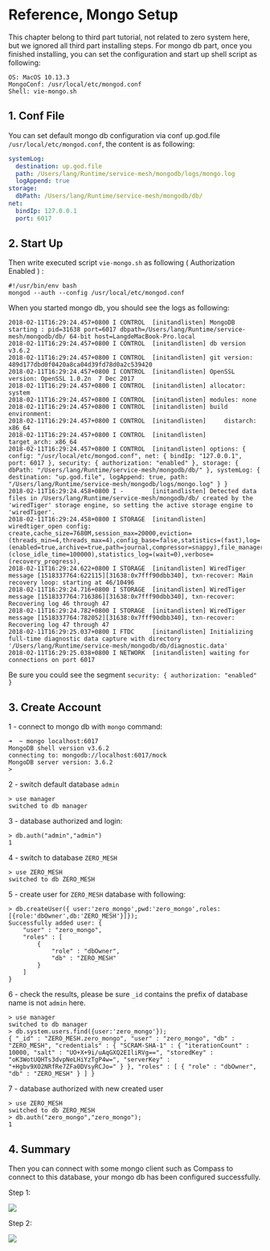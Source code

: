 # Reference, Mongo Setup

This chapter belong to third part tutorial, not related to zero system here, but we ignored all third part installing
steps. For mongo db part, once you finished installing, you can set the configuration and start up shell script as
following:

```properties
OS: MacOS 10.13.3
MongoConf: /usr/local/etc/mongod.conf
Shell: vie-mongo.sh
```

## 1. Conf File

You can set default mongo db configuration via conf up.god.file `/usr/local/etc/mongod.conf`, the content is as
following:

```yaml
systemLog:
  destination: up.god.file
  path: /Users/lang/Runtime/service-mesh/mongodb/logs/mongo.log
  logAppend: true
storage:
  dbPath: /Users/lang/Runtime/service-mesh/mongodb/db/
net:
  bindIp: 127.0.0.1
  port: 6017
```

## 2. Start Up

Then write executed script `vie-mongo.sh` as following \( Authorization Enabled \) :

```shell
#!/usr/bin/env bash
mongod --auth --config /usr/local/etc/mongod.conf
```

When you started mongo db, you should see the logs as following:

```shell
2018-02-11T16:29:24.457+0800 I CONTROL  [initandlisten] MongoDB starting : pid=31638 port=6017 dbpath=/Users/lang/Runtime/service-mesh/mongodb/db/ 64-bit host=LangdeMacBook-Pro.local
2018-02-11T16:29:24.457+0800 I CONTROL  [initandlisten] db version v3.6.2
2018-02-11T16:29:24.457+0800 I CONTROL  [initandlisten] git version: 489d177dbd0f0420a8ca04d39fd78d0a2c539420
2018-02-11T16:29:24.457+0800 I CONTROL  [initandlisten] OpenSSL version: OpenSSL 1.0.2n  7 Dec 2017
2018-02-11T16:29:24.457+0800 I CONTROL  [initandlisten] allocator: system
2018-02-11T16:29:24.457+0800 I CONTROL  [initandlisten] modules: none
2018-02-11T16:29:24.457+0800 I CONTROL  [initandlisten] build environment:
2018-02-11T16:29:24.457+0800 I CONTROL  [initandlisten]     distarch: x86_64
2018-02-11T16:29:24.457+0800 I CONTROL  [initandlisten]     target_arch: x86_64
2018-02-11T16:29:24.457+0800 I CONTROL  [initandlisten] options: { config: "/usr/local/etc/mongod.conf", net: { bindIp: "127.0.0.1", port: 6017 }, security: { authorization: "enabled" }, storage: { dbPath: "/Users/lang/Runtime/service-mesh/mongodb/db/" }, systemLog: { destination: "up.god.file", logAppend: true, path: "/Users/lang/Runtime/service-mesh/mongodb/logs/mongo.log" } }
2018-02-11T16:29:24.458+0800 I -        [initandlisten] Detected data files in /Users/lang/Runtime/service-mesh/mongodb/db/ created by the 'wiredTiger' storage engine, so setting the active storage engine to 'wiredTiger'.
2018-02-11T16:29:24.458+0800 I STORAGE  [initandlisten] wiredtiger_open config: create,cache_size=7680M,session_max=20000,eviction=(threads_min=4,threads_max=4),config_base=false,statistics=(fast),log=(enabled=true,archive=true,path=journal,compressor=snappy),file_manager=(close_idle_time=100000),statistics_log=(wait=0),verbose=(recovery_progress),
2018-02-11T16:29:24.622+0800 I STORAGE  [initandlisten] WiredTiger message [1518337764:622115][31638:0x7fff90dbb340], txn-recover: Main recovery loop: starting at 46/10496
2018-02-11T16:29:24.716+0800 I STORAGE  [initandlisten] WiredTiger message [1518337764:716386][31638:0x7fff90dbb340], txn-recover: Recovering log 46 through 47
2018-02-11T16:29:24.782+0800 I STORAGE  [initandlisten] WiredTiger message [1518337764:782052][31638:0x7fff90dbb340], txn-recover: Recovering log 47 through 47
2018-02-11T16:29:25.037+0800 I FTDC     [initandlisten] Initializing full-time diagnostic data capture with directory '/Users/lang/Runtime/service-mesh/mongodb/db/diagnostic.data'
2018-02-11T16:29:25.038+0800 I NETWORK  [initandlisten] waiting for connections on port 6017
```

Be sure you could see the segment `security: { authorization: "enabled" }`

## 3. Create Account

1 - connect to mongo db with `mongo` command:

```shell
➜  ~ mongo localhost:6017
MongoDB shell version v3.6.2
connecting to: mongodb://localhost:6017/mock
MongoDB server version: 3.6.2
>
```

2 - switch default database `admin`

```shell
> use manager
switched to db manager
```

3 - database authorized and login:

```shell
> db.auth("admin","admin")
1
```

4 - switch to database `ZERO_MESH`

```shell
> use ZERO_MESH
switched to db ZERO_MESH
```

5 - create user for `ZERO_MESH` database with following:

```shell
> db.createUser({ user:'zero_mongo',pwd:'zero_mongo',roles:[{role:'dbOwner',db:'ZERO_MESH'}]});
Successfully added user: {
    "user" : "zero_mongo",
    "roles" : [
        {
            "role" : "dbOwner",
            "db" : "ZERO_MESH"
        }
    ]
}
```

6 - check the results, please be sure `_id` contains the prefix of database name is not `admin` here.

```shell
> use manager
switched to db manager
> db.system.users.find({user:'zero_mongo'});
{ "_id" : "ZERO_MESH.zero_mongo", "user" : "zero_mongo", "db" : "ZERO_MESH", "credentials" : { "SCRAM-SHA-1" : { "iterationCount" : 10000, "salt" : "UO+X+9i/uAqGXQ2EIliRVg==", "storedKey" : "oK3WotUQHTs3dvpNeLHiYzTgP4w=", "serverKey" : "+Hgbv9XO2NRfRe7ZFa0DVsyRCJo=" } }, "roles" : [ { "role" : "dbOwner", "db" : "ZERO_MESH" } ] }
```

7 - database authorized with new created user

```shell
> use ZERO_MESH
switched to db ZERO_MESH
> db.auth("zero_mongo","zero_mongo");
1
```

## 4. Summary

Then you can connect with some mongo client such as Compass to connect to this database, your mongo db has been
configured successfully.

Step 1:

![](/doc/image/d10077-1.png)

Step 2:

![](/doc/image/d10077-2.png)

